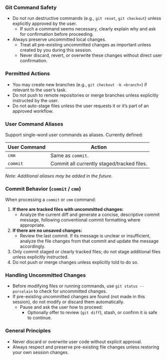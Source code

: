 ### Git Command Safety

- Do not run destructive commands (e.g., `git reset`, `git checkout`) unless explicitly approved by the user.
  - If such a command seems necessary, clearly explain why and ask for confirmation before proceeding.
- Always preserve uncommitted local changes.
  - Treat all pre-existing uncommitted changes as important unless created by you during this session.
  - Never discard, revert, or overwrite these changes without direct user confirmation.

### Permitted Actions

- You may create new branches (e.g., `git checkout -b <branch>`) if relevant to the user’s task.
- Do not push to remote repositories or merge branches unless explicitly instructed by the user.
- Do not auto-stage files unless the user requests it or it’s part of an approved workflow.

### User Command Aliases

Support single-word user commands as aliases. Currently defined:

| User Command | Action                                     |
|--------------|--------------------------------------------|
| `cmm`        | Same as `commit`.                          |
| `commit`     | Commit all currently staged/tracked files. |

_Note: Additional aliases may be added in the future._

### Commit Behavior (`commit` / `cmm`)

When processing a `commit` or `cmm` command:

1. **If there are tracked files with uncommitted changes:**  
   - Analyze the current diff and generate a concise, descriptive commit message, following conventional commit formatting where appropriate.
2. **If there are no unsaved changes:**  
   - Review the last commit. If its message is unclear or insufficient, analyze the file changes from that commit and update the message accordingly.
3. Only commit staged or clearly tracked files; do not stage additional files unless explicitly instructed.
4. Do not push or merge changes unless explicitly told to do so.

### Handling Uncommitted Changes

- Before modifying files or running commands, use `git status --porcelain` to check for uncommitted changes.
- If pre-existing uncommitted changes are found (not made in this session), do not modify or discard them automatically.
  - Pause and ask the user how to proceed:
    - Optionally offer to review (`git diff`), stash, or confirm it is safe to continue.

### General Principles

- Never discard or overwrite user code without explicit approval.
- Always respect and preserve pre-existing file changes unless restoring your own session changes.
